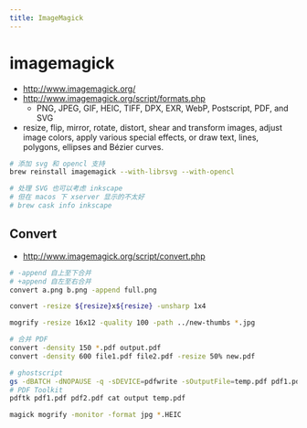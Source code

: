 ```yaml
---
title: ImageMagick
---
```


# imagemagick


- http://www.imagemagick.org/
- http://www.imagemagick.org/script/formats.php
  - PNG, JPEG, GIF, HEIC, TIFF, DPX, EXR, WebP, Postscript, PDF, and SVG
- resize, flip, mirror, rotate, distort, shear and transform images, adjust image colors, apply various special effects, or draw text, lines, polygons, ellipses and Bézier curves.

```bash
# 添加 svg 和 opencl 支持
brew reinstall imagemagick --with-librsvg --with-opencl

# 处理 SVG 也可以考虑 inkscape
# 但在 macos 下 xserver 显示的不太好
# brew cask info inkscape
```

## Convert

- http://www.imagemagick.org/script/convert.php

```bash
# -append 自上至下合并
# +append 自左至右合并
convert a.png b.png -append full.png

convert -resize ${resize}x${resize} -unsharp 1x4

mogrify -resize 16x12 -quality 100 -path ../new-thumbs *.jpg

# 合并 PDF
convert -density 150 *.pdf output.pdf
convert -density 600 file1.pdf file2.pdf -resize 50% new.pdf

# ghostscript
gs -dBATCH -dNOPAUSE -q -sDEVICE=pdfwrite -sOutputFile=temp.pdf pdf1.pdf pdf2.pdf
# PDF Toolkit
pdftk pdf1.pdf pdf2.pdf cat output temp.pdf

magick mogrify -monitor -format jpg *.HEIC
```
